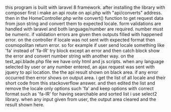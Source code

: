 this program is built with laravel 8 framework.
after installing the library with composer first i make an api route on api.php with "api/converts" address.
then in the HomeController.php write convert() function to get request data from json string and convert them to expected locale.
form validations are handled with laravel and both language/number are required. number must be numeric.
if validation errors are given then outputs filled with happened error.
on the controller if locale was not sent with expected format then cosmopolitan return error. so for example if user send locale something like 'fa' instead of 'fa-IR' try block except an error and then catch block show the error and convert number string with another way.
on the test_api.blade.php file we have only html and js scripts.
when any language selected by user or any number entered, an ajax request was sent with jquery to api location.
the the api result shown on black area. if any error occurred then error shows on output area.
i get the list of all locale and their short code from this stackoverflow answer. and then edited the list and remove the locale only options such 'fa' and keep options with correct format such as 'fa-IR'
for having searchable and sorted list i use select2 library.
when any input given from user, the output area cleared and the result shown here. 

